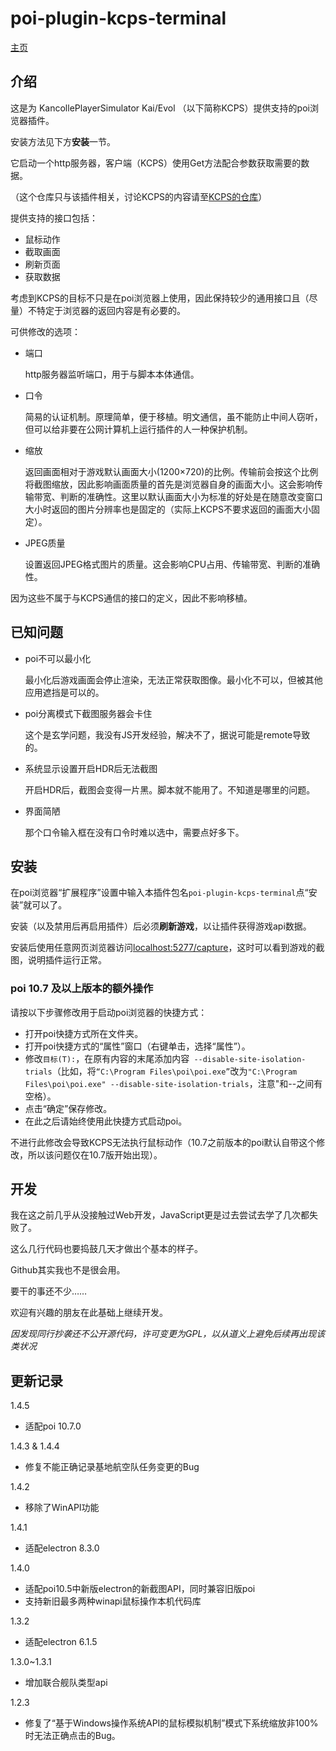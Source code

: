 # poi-plugin-kcps-terminal

[主页](http://kcps.info)

## 介绍

这是为 KancollePlayerSimulator Kai/Evol （以下简称KCPS）提供支持的poi浏览器插件。

安装方法见下方**安装**一节。

它启动一个http服务器，客户端（KCPS）使用Get方法配合参数获取需要的数据。

（这个仓库只与该插件相关，讨论KCPS的内容请至[KCPS的仓库](http://github.com/KanaHayama/KanCollePlayerSimulator)）

提供支持的接口包括：

+ 鼠标动作
+ 截取画面
+ 刷新页面
+ 获取数据

考虑到KCPS的目标不只是在poi浏览器上使用，因此保持较少的通用接口且（尽量）不特定于浏览器的返回内容是有必要的。

可供修改的选项：

+ 端口
  
  http服务器监听端口，用于与脚本本体通信。
  
+ 口令
  
  简易的认证机制。原理简单，便于移植。明文通信，虽不能防止中间人窃听，但可以给非要在公网计算机上运行插件的人一种保护机制。
  
+ 缩放
  
  返回画面相对于游戏默认画面大小(1200×720)的比例。传输前会按这个比例将截图缩放，因此影响画面质量的首先是浏览器自身的画面大小。这会影响传输带宽、判断的准确性。这里以默认画面大小为标准的好处是在随意改变窗口大小时返回的图片分辨率也是固定的（实际上KCPS不要求返回的画面大小固定）。
  
+ JPEG质量
  
  设置返回JPEG格式图片的质量。这会影响CPU占用、传输带宽、判断的准确性。

因为这些不属于与KCPS通信的接口的定义，因此不影响移植。

## 已知问题

+ poi不可以最小化
  
  最小化后游戏画面会停止渲染，无法正常获取图像。最小化不可以，但被其他应用遮挡是可以的。
  
+ poi分离模式下截图服务器会卡住
  
  这个是玄学问题，我没有JS开发经验，解决不了，据说可能是remote导致的。
  
+ 系统显示设置开启HDR后无法截图
  
  开启HDR后，截图会变得一片黑。脚本就不能用了。不知道是哪里的问题。
  
+ 界面简陋
  
  那个口令输入框在没有口令时难以选中，需要点好多下。

## 安装

在poi浏览器“扩展程序”设置中输入本插件包名`poi-plugin-kcps-terminal`点“安装”就可以了。

安装（以及禁用后再启用插件）后必须**刷新游戏**，以让插件获得游戏api数据。

安装后使用任意网页浏览器访问[localhost:5277/capture](http://localhost:5277/capture)，这时可以看到游戏的截图，说明插件运行正常。

### poi 10.7 及以上版本的额外操作

请按以下步骤修改用于启动poi浏览器的快捷方式：
+ 打开poi快捷方式所在文件夹。
+ 打开poi快捷方式的“属性”窗口（右键单击，选择“属性”）。
+ 修改`目标(T):`，在原有内容的末尾添加内容` --disable-site-isolation-trials`（比如，将`“C:\Program Files\poi\poi.exe”`改为`"C:\Program Files\poi\poi.exe" --disable-site-isolation-trials`，注意"和--之间有空格）。
+ 点击“确定”保存修改。
+ 在此之后请始终使用此快捷方式启动poi。

不进行此修改会导致KCPS无法执行鼠标动作（10.7之前版本的poi默认自带这个修改，所以该问题仅在10.7版开始出现）。

## 开发

我在这之前几乎从没接触过Web开发，JavaScript更是过去尝试去学了几次都失败了。

这么几行代码也要捣鼓几天才做出个基本的样子。

Github其实我也不是很会用。

要干的事还不少……

欢迎有兴趣的朋友在此基础上继续开发。

*因发现同行抄袭还不公开源代码，许可变更为GPL，以从道义上避免后续再出现该类状况*

## 更新记录

1.4.5
+ 适配poi 10.7.0

1.4.3 & 1.4.4
+ 修复不能正确记录基地航空队任务变更的Bug

1.4.2
+ 移除了WinAPI功能

1.4.1
+ 适配electron 8.3.0

1.4.0
+ 适配poi10.5中新版electron的新截图API，同时兼容旧版poi
+ 支持新旧最多两种winapi鼠标操作本机代码库

1.3.2
+ 适配electron 6.1.5

1.3.0~1.3.1
+ 增加联合舰队类型api

1.2.3
+ 修复了“基于Windows操作系统API的鼠标模拟机制”模式下系统缩放非100%时无法正确点击的Bug。

